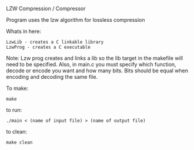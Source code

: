 LZW Compression / Compressor

Program uses the lzw algorithm for lossless compression

Whats in here:

	LzwLib - creates a C linkable library
	LzwProg - creates a C executable

Note: Lzw prog creates and links a lib so the lib target in the makefile will need to be specified. Also, in main.c you must specify which function, decode or encode you want and how many bits. Bits should be equal when encoding and decoding the same file.

To make:

	make

to run:

	./main < (name of input file) > (name of output file)

to clean:

	make clean
